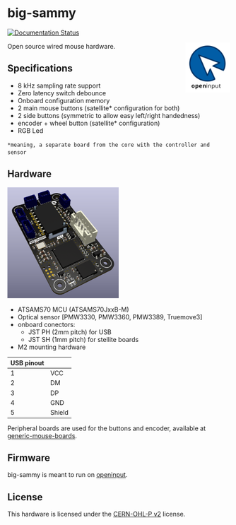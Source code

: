 # big-sammy

[![Documentation Status](https://readthedocs.org/projects/big-sammy/badge/?version=latest)](https://openinput.readthedocs.io/projects/big-sammy/en/latest/?badge=latest)

[<img src="docs/assets/logo.svg" alt="" width="20%" align="right">](https://github.com/openinput-fw)

Open source wired mouse hardware.

## Specifications
- 8 kHz sampling rate support
- Zero latency switch debounce
- Onboard configuration memory
- 2 main mouse buttons (satellite* configuration for both)
- 2 side buttons (symmetric to allow easy left/right handedness)
- encoder + wheel button (satellite* configuration)
- RGB Led

`*meaning, a separate board from the core with the controller and sensor`

## Hardware

<img src="docs/assets/r0.1-core-render.png" alt="" width="50%">

- ATSAMS70 MCU (ATSAMS70JxxB-M)
- Optical sensor [PMW3330, PMW3360, PMW3389, Truemove3]
- onboard conectors:
    - JST PH (2mm pitch) for USB
    - JST SH (1mm pitch) for stellite boards
- M2 mounting hardware

|USB pinout||
|-----|-----|
|1|VCC|
|2|DM|
|3|DP|
|4|GND|
|5|Shield|

Peripheral boards are used for the buttons and encoder, available at [generic-mouse-boards](https://github.com/openinput-fw/generic-mouse-boards).

## Firmware

big-sammy is meant to run on [openinput](https://github.com/openinput-fw/openinput).

## License

This hardware is licensed under the [CERN-OHL-P v2](LICENSE) license.
